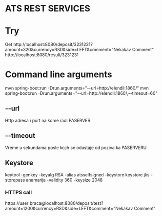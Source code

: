 # ATS REST SERVICES 

# Try

Get http://localhost:8080/deposit/3231231?amount=320&currency=RSD&side=LEFT&comment="Nekakav Comment"
    http://localhost:8080/result/3231231


# Command line arguments
mvn spring-boot:run -Drun.arguments="--url=http://elendil:1860/"
mvn spring-boot:run -Drun.arguments="--url=http://elendil:1860/,--timeout=60"


## --url 
  Http adresa i port na kome radi PASERVER
  
## --timeout 
  Vreme u sekundama posle kojih se odustaje od poziva ka PASERVERU

## Keystore 

keytool -genkey -keyalg RSA -alias atsselfsigned -keystore keystore.jks -storepass anamarija  -validity 360 -keysize 2048

### HTTPS call 
https://user:braca@localhost:8080/deposit/test?amount=1200&currency=RSD&side=LEFT&comment="Nekakav Comment"
